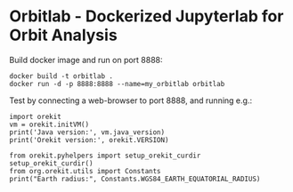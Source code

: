 # Orbitlab - Dockerized Jupyterlab for Orbit Analysis

Build docker image and run on port 8888:

```
docker build -t orbitlab .
docker run -d -p 8888:8888 --name=my_orbitlab orbitlab
```

Test by connecting a web-browser to port 8888, and running e.g.:

```
import orekit
vm = orekit.initVM()
print('Java version:', vm.java_version)
print('Orekit version:', orekit.VERSION)

from orekit.pyhelpers import setup_orekit_curdir
setup_orekit_curdir()
from org.orekit.utils import Constants
print("Earth radius:", Constants.WGS84_EARTH_EQUATORIAL_RADIUS)
```

